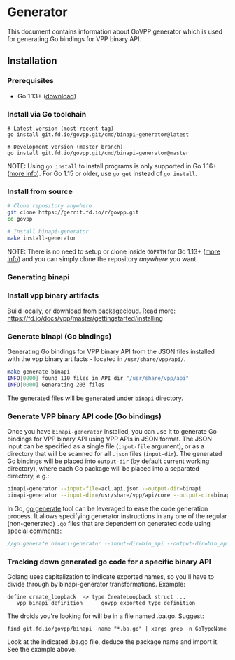# Generator

This document contains information about GoVPP generator which is used for generating Go bindings for VPP binary API.

## Installation

### Prerequisites

- Go 1.13+ ([download](https://golang.org/dl))

### Install via Go toolchain

```shell
# Latest version (most recent tag)
go install git.fd.io/govpp.git/cmd/binapi-generator@latest

# Development version (master branch)
go install git.fd.io/govpp.git/cmd/binapi-generator@master
```

NOTE: Using `go install` to install programs is only supported in Go 1.16+ ([more info](https://go.dev/doc/go1.16#go-command)). For Go 1.15 or older, use `go get` instead of `go install`.

### Install from source

```sh
# Clone repository anywhere
git clone https://gerrit.fd.io/r/govpp.git
cd govpp

# Install binapi-generator
make install-generator
```

NOTE: There is no need to setup or clone inside `GOPATH` for Go 1.13+ ([more info](https://go.dev/doc/go1.13#modules))
and you can simply clone the repository _anywhere_ you want.

### Generating binapi

### Install vpp binary artifacts

Build locally, or download from packagecloud. Read more: https://fd.io/docs/vpp/master/gettingstarted/installing

### Generate binapi (Go bindings)

Generating Go bindings for VPP binary API from the JSON files
installed with the vpp binary artifacts - located in `/usr/share/vpp/api/`.

```sh
make generate-binapi
INFO[0000] found 110 files in API dir "/usr/share/vpp/api"
INFO[0000] Generating 203 files
```

The generated files will be generated under `binapi` directory.

### Generate VPP binary API code (Go bindings)

Once you have `binapi-generator` installed, you can use it to generate Go bindings for VPP binary API
using VPP APIs in JSON format. The JSON input can be specified as a single file (`input-file` argument), or
as a directory that will be scanned for all `.json` files (`input-dir`). The generated Go bindings will
be placed into `output-dir` (by default current working directory), where each Go package will be placed into
a separated directory, e.g.:

```sh
binapi-generator --input-file=acl.api.json --output-dir=binapi
binapi-generator --input-dir=/usr/share/vpp/api/core --output-dir=binapi
```

In Go, [go generate](https://blog.golang.org/generate) tool can be leveraged to ease the code generation
process. It allows specifying generator instructions in any one of the regular (non-generated) `.go` files
that are dependent on generated code using special comments:

```go
//go:generate binapi-generator --input-dir=bin_api --output-dir=bin_api
```

### Tracking down generated go code for a specific binary API

Golang uses capitalization to indicate exported names, so you'll have
to divide through by binapi-generator transformations. Example:

```
define create_loopback  -> type CreateLoopback struct ...
   vpp binapi definition      govpp exported type definition
```
The droids you're looking for will be in a file named
<something>.ba.go.  Suggest:

```
find git.fd.io/govpp/binapi -name "*.ba.go" | xargs grep -n GoTypeName
```

Look at the indicated <something>.ba.go file, deduce the package name
and import it. See the example above.
